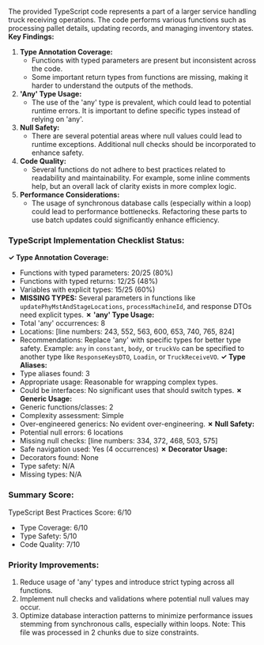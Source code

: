 The provided TypeScript code represents a part of a larger service handling truck receiving operations. The code performs various functions such as processing pallet details, updating records, and managing inventory states.
**Key Findings:**
1. **Type Annotation Coverage:**
   - Functions with typed parameters are present but inconsistent across the code.
   - Some important return types from functions are missing, making it harder to understand the outputs of the methods.
2. **'Any' Type Usage:**
   - The use of the 'any' type is prevalent, which could lead to potential runtime errors. It is important to define specific types instead of relying on 'any'.
3. **Null Safety:**
   - There are several potential areas where null values could lead to runtime exceptions. Additional null checks should be incorporated to enhance safety.
4. **Code Quality:**
   - Several functions do not adhere to best practices related to readability and maintainability. For example, some inline comments help, but an overall lack of clarity exists in more complex logic.
5. **Performance Considerations:**
   - The usage of synchronous database calls (especially within a loop) could lead to performance bottlenecks. Refactoring these parts to use batch updates could significantly enhance efficiency.
### TypeScript Implementation Checklist Status:
**✓ Type Annotation Coverage:**
- Functions with typed parameters: 20/25 (80%)
- Functions with typed returns: 12/25 (48%)
- Variables with explicit types: 15/25 (60%)
- **MISSING TYPES:** Several parameters in functions like `updatePhyMstAndStageLocations`, `processMachineId`, and response DTOs need explicit types.
**✗ 'any' Type Usage:**
- Total 'any' occurrences: 8
- Locations: [line numbers: 243, 552, 563, 600, 653, 740, 765, 824]
- Recommendations: Replace 'any' with specific types for better type safety. Example: `any` in `constant`, `body`, or `truckVo` can be specified to another type like `ResponseKeysDTO`, `Loadin`, or `TruckReceiveVO`.
**✓ Type Aliases:**
- Type aliases found: 3
- Appropriate usage: Reasonable for wrapping complex types.
- Could be interfaces: No significant uses that should switch types.
**✗ Generic Usage:**
- Generic functions/classes: 2
- Complexity assessment: Simple
- Over-engineered generics: No evident over-engineering.
**✗ Null Safety:**
- Potential null errors: 6 locations
- Missing null checks: [line numbers: 334, 372, 468, 503, 575]
- Safe navigation used: Yes (4 occurrences)
**✗ Decorator Usage:**
- Decorators found: None
- Type safety: N/A
- Missing types: N/A
### Summary Score:
TypeScript Best Practices Score: 6/10
- Type Coverage: 6/10
- Type Safety: 5/10
- Code Quality: 7/10
### Priority Improvements:
1. Reduce usage of 'any' types and introduce strict typing across all functions.
2. Implement null checks and validations where potential null values may occur.
3. Optimize database interaction patterns to minimize performance issues stemming from synchronous calls, especially within loops.
Note: This file was processed in 2 chunks due to size constraints.
